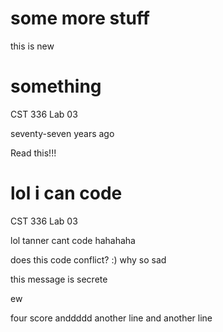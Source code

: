 # some more stuff
this is new

# something
CST 336 Lab 03

seventy-seven years ago

Read this!!!

# lol i can code
CST 336 Lab 03

lol tanner cant
code
hahahaha

does this code conflict?
:) why so sad



this message is secrete

ew


four score anddddd
another line
and another line